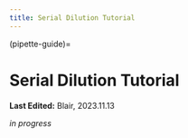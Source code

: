 ```yaml
---
title: Serial Dilution Tutorial
---
```


(pipette-guide)=
# Serial Dilution Tutorial

**Last Edited:** Blair, 2023.11.13

*in progress*